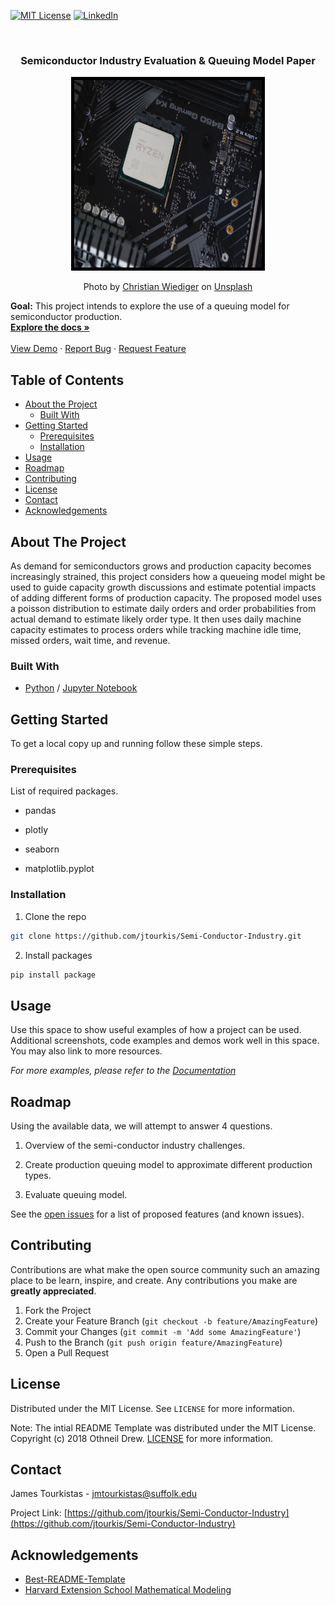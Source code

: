  [![MIT License][license-shield]][license-url]
  [![LinkedIn][linkedin-shield]][linkedin-url]

<br />

  
  <h3 align="center">Semiconductor Industry Evaluation & Queuing Model Paper </h3>
  
<p align="center">
  <a href="https://github.com/jtourkis/Semi-Conductor-Industry">
    <img src="christian-wiediger-c3ZWXOv1Ndc-unsplash.jpg" alt="AB" width="300" height="300" style="border:5px solid black">
  </a>
  <p align="center">
   Photo by <a href="https://unsplash.com/@christianw?utm_source=unsplash&utm_medium=referral&utm_content=creditCopyText">Christian Wiediger</a> on <a href="https://unsplash.com/s/photos/semiconductor?utm_source=unsplash&utm_medium=referral&utm_content=creditCopyText">Unsplash</a>
  
  <b>Goal:</b> This project intends to explore the use of a queuing model for semiconductor production.
    <br />
    <a href="https://github.com/jtourkis/Semi-Conductor-Industry"><strong>Explore the docs »</strong></a>
    <br />
    <br />
    <a href="https://github.com/jtourkis/Semi-Conductor-Industry">View Demo</a>
    ·
    <a href="https://github.com/jtourkis/Semi-Conductor-Industry/issues">Report Bug</a>
    ·
    <a href="https://github.com/jtourkis/Semi-Conductor-Industry/issues">Request Feature</a>
  </p>
</p>



<!-- TABLE OF CONTENTS -->
## Table of Contents

* [About the Project](#about-the-project)
  * [Built With](#built-with)
* [Getting Started](#getting-started)
  * [Prerequisites](#prerequisites)
  * [Installation](#installation)
* [Usage](#usage)
* [Roadmap](#roadmap)
* [Contributing](#contributing)
* [License](#license)
* [Contact](#contact)
* [Acknowledgements](#acknowledgements)



<!-- ABOUT THE PROJECT -->
## About The Project

As demand for semiconductors grows and production capacity becomes increasingly strained, this project considers how a queueing model might be used to guide capacity growth discussions and estimate potential impacts of adding different forms of production capacity. The proposed model uses a poisson distribution to estimate daily orders and order probabilities from actual demand to estimate likely order type. It then uses daily machine capacity estimates to process orders while tracking machine idle time, missed orders, wait time, and revenue. 

### Built With

* [Python](https://www.python.org) / [Jupyter Notebook](https://jupyter.org)


<!-- GETTING STARTED -->
## Getting Started

To get a local copy up and running follow these simple steps.

### Prerequisites

List of required packages.

* pandas

* plotly

* seaborn

* matplotlib.pyplot


### Installation
 
1. Clone the repo

```sh
git clone https://github.com/jtourkis/Semi-Conductor-Industry.git
```
2. Install packages
```sh
pip install package
```


<!-- USAGE EXAMPLES -->
## Usage

Use this space to show useful examples of how a project can be used. Additional screenshots, code examples and demos work well in this space. You may also link to more resources.

_For more examples, please refer to the [Documentation](https://example.com)_



<!-- ROADMAP -->
## Roadmap
Using the available data, we will attempt to answer 4 questions.
1) Overview of the semi-conductor industry challenges. 

2) Create production queuing model to approximate different production types. 

3) Evaluate queuing model. 


See the [open issues](https://github.com/github_username/repo/issues) for a list of proposed features (and known issues).



<!-- CONTRIBUTING -->
## Contributing

Contributions are what make the open source community such an amazing place to be learn, inspire, and create. Any contributions you make are **greatly appreciated**.

1. Fork the Project
2. Create your Feature Branch (`git checkout -b feature/AmazingFeature`)
3. Commit your Changes (`git commit -m 'Add some AmazingFeature'`)
4. Push to the Branch (`git push origin feature/AmazingFeature`)
5. Open a Pull Request



<!-- LICENSE -->
## License

Distributed under the MIT License. See `LICENSE` for more information.

Note: The intial README Template was distributed under the MIT License. Copyright (c) 2018 Othneil Drew. [LICENSE](https://github.com/othneildrew/Best-README-Template/blob/master/LICENSE.txt)  for more information. 



<!-- CONTACT -->
## Contact

James Tourkistas - jmtourkistas@suffolk.edu

Project Link: [https://github.com/jtourkis/Semi-Conductor-Industry](https://github.com/jtourkis/Semi-Conductor-Industry)



<!-- ACKNOWLEDGEMENTS -->
## Acknowledgements

* [Best-README-Template](https://github.com/othneildrew/Best-README-Template/blob/master/BLANK_README.md) 
* [Harvard Extension School Mathematical Modeling](https://online-learning.harvard.edu/course/mathematical-modeling?delta=0)



<!-- MARKDOWN LINKS & IMAGES -->
<!-- https://www.markdownguide.org/basic-syntax/#reference-style-links -->
[license-shield]: https://img.shields.io/github/license/othneildrew/Best-README-Template.svg?style=flat-square
[license-url]: https://github.com/jtourkis/MBTA-Ridership-Model/blob/master/LICENSE.txt
[linkedin-shield]: https://img.shields.io/badge/-LinkedIn-black.svg?style=flat-square&logo=linkedin&colorB=555
[linkedin-url]: https://www.linkedin.com/in/james-tourkistas-7127ba167/
[product-screenshot]: images/screenshot.png
